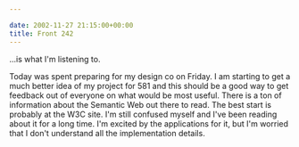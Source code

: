 ```yaml
---

date: 2002-11-27 21:15:00+00:00
title: Front 242
---
```


...is what I'm listening to.

Today was spent preparing for my design co on Friday. I am starting to get a much better idea of my project for 581 and this should be a good way to get feedback out of everyone on what would be most useful. There is a ton of information about the Semantic Web out there to read. The best start is probably at the W3C site. I'm still confused myself and I've been reading about it for a long time. I'm excited by the applications for it, but I'm worried that I don't understand all the implementation details.
